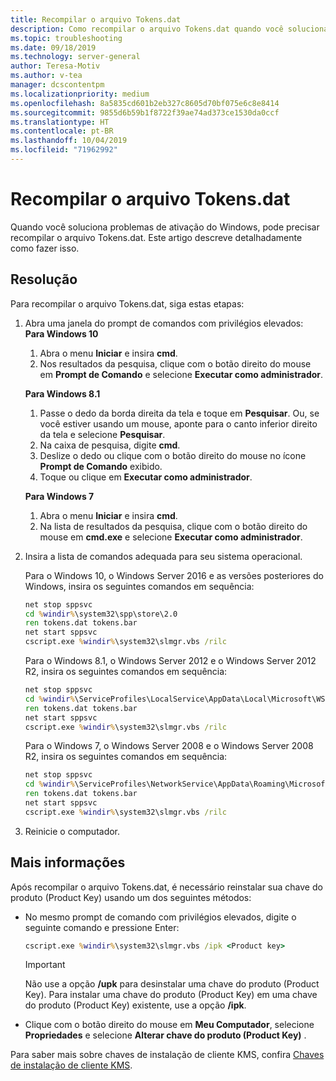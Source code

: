 ```yaml
---
title: Recompilar o arquivo Tokens.dat
description: Como recompilar o arquivo Tokens.dat quando você soluciona problemas de ativação do Windows
ms.topic: troubleshooting
ms.date: 09/18/2019
ms.technology: server-general
author: Teresa-Motiv
ms.author: v-tea
manager: dcscontentpm
ms.localizationpriority: medium
ms.openlocfilehash: 8a5835cd601b2eb327c8605d70bf075e6c8e8414
ms.sourcegitcommit: 9855d6b59b1f8722f39ae74ad373ce1530da0ccf
ms.translationtype: HT
ms.contentlocale: pt-BR
ms.lasthandoff: 10/04/2019
ms.locfileid: "71962992"
---
```

# <a name="rebuild-the-tokensdat-file"></a>Recompilar o arquivo Tokens.dat

Quando você soluciona problemas de ativação do Windows, pode precisar recompilar o arquivo Tokens.dat. Este artigo descreve detalhadamente como fazer isso.

## <a name="resolution"></a>Resolução

Para recompilar o arquivo Tokens.dat, siga estas etapas:

1. Abra uma janela do prompt de comandos com privilégios elevados:  
   **Para Windows 10**

   1. Abra o menu **Iniciar** e insira **cmd**.
   1. Nos resultados da pesquisa, clique com o botão direito do mouse em **Prompt de Comando** e selecione **Executar como administrador**.  

   **Para Windows 8.1**
   1. Passe o dedo da borda direita da tela e toque em **Pesquisar**. Ou, se você estiver usando um mouse, aponte para o canto inferior direito da tela e selecione **Pesquisar**.
   1. Na caixa de pesquisa, digite **cmd**.
   1. Deslize o dedo ou clique com o botão direito do mouse no ícone **Prompt de Comando** exibido.
   1. Toque ou clique em **Executar como administrador**.

   **Para Windows 7**
   1. Abra o menu **Iniciar** e insira **cmd**.
   1. Na lista de resultados da pesquisa, clique com o botão direito do mouse em **cmd.exe** e selecione **Executar como administrador**.

1. Insira a lista de comandos adequada para seu sistema operacional.  

   Para o Windows 10, o Windows Server 2016 e as versões posteriores do Windows, insira os seguintes comandos em sequência:
   ```cmd
   net stop sppsvc
   cd %windir%\system32\spp\store\2.0
   ren tokens.dat tokens.bar
   net start sppsvc
   cscript.exe %windir%\system32\slmgr.vbs /rilc
   ```
   Para o Windows 8.1, o Windows Server 2012 e o Windows Server 2012 R2, insira os seguintes comandos em sequência:
   ```cmd
   net stop sppsvc
   cd %windir%\ServiceProfiles\LocalService\AppData\Local\Microsoft\WSLicense
   ren tokens.dat tokens.bar
   net start sppsvc
   cscript.exe %windir%\system32\slmgr.vbs /rilc
   ```
   Para o Windows 7, o Windows Server 2008 e o Windows Server 2008 R2, insira os seguintes comandos em sequência:
   ```cmd
   net stop sppsvc
   cd %windir%\ServiceProfiles\NetworkService\AppData\Roaming\Microsoft\SoftwareProtectionPlatform
   ren tokens.dat tokens.bar
   net start sppsvc
   cscript.exe %windir%\system32\slmgr.vbs /rilc
   ```
1. Reinicie o computador.

## <a name="more-information"></a>Mais informações

Após recompilar o arquivo Tokens.dat, é necessário reinstalar sua chave do produto (Product Key) usando um dos seguintes métodos:

- No mesmo prompt de comando com privilégios elevados, digite o seguinte comando e pressione Enter:

   ```cmd
   cscript.exe %windir%\system32\slmgr.vbs /ipk <Product key>
   ```

  > [!IMPORTANT]
  > Não use a opção **/upk** para desinstalar uma chave do produto (Product Key). Para instalar uma chave do produto (Product Key) em uma chave do produto (Product Key) existente, use a opção **/ipk**.
- Clique com o botão direito do mouse em **Meu Computador**, selecione **Propriedades** e selecione **Alterar chave do produto (Product Key)** .

Para saber mais sobre chaves de instalação de cliente KMS, confira [Chaves de instalação de cliente KMS](kmsclientkeys.md).
